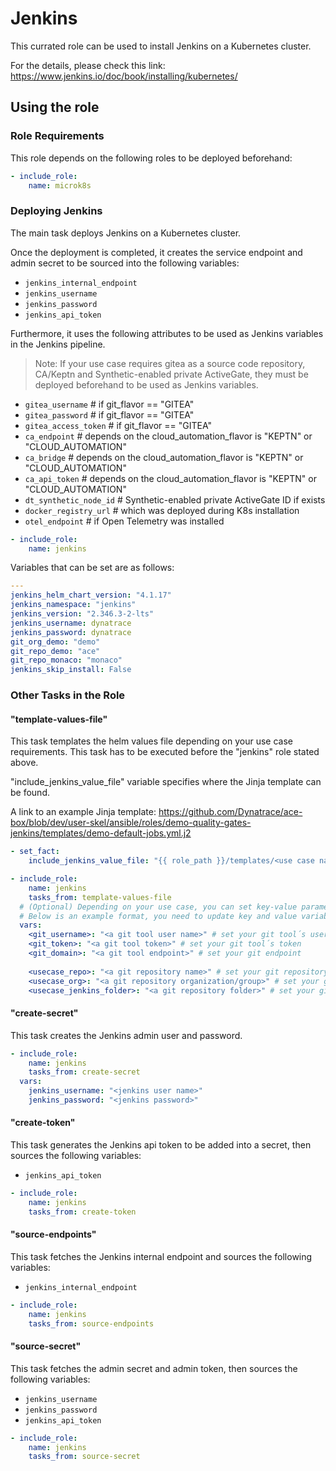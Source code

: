 # Jenkins

This currated role can be used to install Jenkins on a Kubernetes cluster.

For the details, please check this link: https://www.jenkins.io/doc/book/installing/kubernetes/

## Using the role

### Role Requirements
This role depends on the following roles to be deployed beforehand:
```yaml
- include_role:
    name: microk8s

```
### Deploying Jenkins

The main task deploys Jenkins on a Kubernetes cluster.

Once the deployment is completed, it creates the service endpoint and admin secret to be sourced into the following variables:
- `jenkins_internal_endpoint`
- `jenkins_username`
- `jenkins_password`
- `jenkins_api_token`

Furthermore, it uses the following attributes to be used as Jenkins variables in the Jenkins pipeline.
> Note: If your use case requires gitea as a source code repository, CA/Keptn and Synthetic-enabled private ActiveGate, they must be deployed beforehand to be used as Jenkins variables.
- `gitea_username` # if git_flavor == "GITEA"
- `gitea_password` # if git_flavor == "GITEA"
- `gitea_access_token` # if git_flavor == "GITEA"
- `ca_endpoint` # depends on the cloud_automation_flavor is "KEPTN" or "CLOUD_AUTOMATION"
- `ca_bridge` # depends on the cloud_automation_flavor is "KEPTN" or "CLOUD_AUTOMATION"
- `ca_api_token` # depends on the cloud_automation_flavor is "KEPTN" or "CLOUD_AUTOMATION"
- `dt_synthetic_node_id` # Synthetic-enabled private ActiveGate ID if exists
- `docker_registry_url` # which was deployed during K8s installation
- `otel_endpoint` # if Open Telemetry was installed


```yaml
- include_role:
    name: jenkins
```

Variables that can be set are as follows:

```yaml
---
jenkins_helm_chart_version: "4.1.17"
jenkins_namespace: "jenkins"
jenkins_version: "2.346.3-2-lts"
jenkins_username: dynatrace
jenkins_password: dynatrace
git_org_demo: "demo"
git_repo_demo: "ace"
git_repo_monaco: "monaco"
jenkins_skip_install: False
```

### Other Tasks in the Role

#### "template-values-file" 
This task templates the helm values file depending on your use case requirements. This task has to be executed before the "jenkins" role stated above.

"include_jenkins_value_file" variable specifies where the Jinja template can be found. 

A link to an example Jinja template: https://github.com/Dynatrace/ace-box/blob/dev/user-skel/ansible/roles/demo-quality-gates-jenkins/templates/demo-default-jobs.yml.j2

```yaml
- set_fact:
    include_jenkins_value_file: "{{ role_path }}/templates/<use case name>-jobs.yml.j2" # rename with your use case name

- include_role:
    name: jenkins
    tasks_from: template-values-file
  # (Optional) Depending on your use case, you can set key-value parameters to be used in a Jinja template
  # Below is an example format, you need to update key and value variable names accordingly.
  vars:
    <git_username>: "<a git tool user name>" # set your git tool´s user name
    <git_token>: "<a git tool token>" # set your git tool´s token
    <git_domain>: "<a git tool endpoint>" # set your git endpoint
    
    <usecase_repo>: "<a git repository name>" # set your git repository to be used by Jenkins in the use case template (i.e. include_jenkins_value_file)
    <usecase_org>: "<a git repository organization/group>" # set your git organization to be used by Jenkins in the use case template (i.e. include_jenkins_value_file)
    <usecase_jenkins_folder>: "<a git repository folder>" # set your git repo folder to be used by Jenkins in the use case template (i.e. include_jenkins_value_file)

```

#### "create-secret" 
This task creates the Jenkins admin user and password.
```yaml
- include_role:
    name: jenkins
    tasks_from: create-secret
  vars:
    jenkins_username: "<jenkins user name>"
    jenkins_password: "<jenkins password>"
```

#### "create-token" 
This task generates the Jenkins api token to be added into a secret, then sources the following variables:
- `jenkins_api_token`
  
```yaml
- include_role:
    name: jenkins
    tasks_from: create-token
```

#### "source-endpoints" 
This task fetches the Jenkins internal endpoint and sources the following variables:
- `jenkins_internal_endpoint`

```yaml
- include_role:
    name: jenkins
    tasks_from: source-endpoints
```

#### "source-secret" 
This task fetches the admin secret and admin token, then sources the following variables:
- `jenkins_username`
- `jenkins_password`
- `jenkins_api_token`

```yaml
- include_role:
    name: jenkins
    tasks_from: source-secret
```
